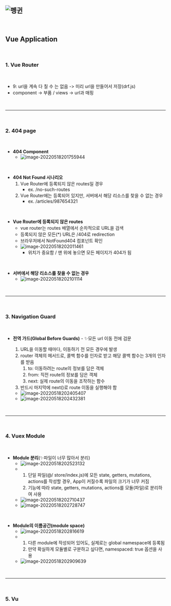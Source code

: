 ## ![펭귄](vue.assets/펭귄.png)

<br>

## Vue Application

<br>

### 1. Vue Router

<br>

* 9: url을 계속 다 칠 수 는 없음 -> 미리 url을 만들어서 저장(drf.js)
* component -> 부품 / views -> url과 매핑

<br>

---

<br>

### 2. 404 page

<br>

* **404 Component** 
  * ![image-20220518201755944](vue_application.assets/image-20220518201755944.png)

<br>

* **404 Not Found 시나리오**
  1. Vue Router에 등록되지 않은 routes일 경우
     * ex. /no-such-routes
  2. Vue Router에는 등록되어 있지만, 서버에서 해당 리소스를 찾을 수 없는 경우
     * ex. /articles/987654321

<br>

* **Vue Router에 등록되지 않은 routes**
  * vue router는 routes 배열에서 순차적으로 URL을 검색
  * 등록되지 않은 모든(*) URL은 /404로 redirection
  * 브라우저에서 NotFound404 컴포넌트 확인
  * ![image-20220518202011461](vue_application.assets/image-20220518202011461.png)
    * 위치가 중요함 / 맨 위에 놓으면 모든 페이지가 404가 됨

<br>

* **서버에서 해당 리소스를 찾을 수 없는 경우**
  * ![image-20220518202101114](vue_application.assets/image-20220518202101114.png)

<br>

---

<br>

### 3. Navigation Guard

<br>

* **전역 가드(Global Before Guards)** - ✨모든 url 이동 전에 검문

  1. URL을 이동할 때마다, 이동하기 전 모든 경우에 발생
  2. router 객체의 메서드로, 콜백 함수를 인자로 받고 해당 콜백 함수는 3개의 인자를 받음
     1.  to: 이동하려는 route의 정보를 담은 객체
     2.  from: 직전 route의 정보를 담은 객체
     3.  next: 실제 route의 이동을 조작하는 함수
  3. 반드시 마지막에 next()로 route 이동을 실행해야 함

  * ![image-20220518202405407](vue_application.assets/image-20220518202405407.png)
  * ![image-20220518202432381](vue_application.assets/image-20220518202432381.png)

<br>

---

<br>

### 4. Vuex Module

<br>

* **Module 분리**(✨파일이 너무 많아서 분리)
  * ![image-20220518202523132](vue_application.assets/image-20220518202523132.png)
  * 1. 단일 파일(@/ store/index.js)에 모든 state, getters, mutations, actions를 작성할 경우, App이 커질수록 파일의 크기가 너무 커짐
    2. 기능에 따라 state, getters, mutations, actions를 모듈(파일)로 분리하여 사용
  * ![image-20220518202710437](vue_application.assets/image-20220518202710437.png)
  * ![image-20220518202728747](vue_application.assets/image-20220518202728747.png)

<br>

* **Module의 이름공간(module space)**
  * ![image-20220518202816619](vue_application.assets/image-20220518202816619.png)
  * 1. 다른 module에 작성되어 있어도, 실제로는 global namespace에 등록됨
    2. 만약 확실하게 모듈별로 구분하고 싶다면, namespaced: true 옵션을 사용
  * ![image-20220518202909639](vue_application.assets/image-20220518202909639.png)

<br>

---

<br>

### 5. Vu

<br><br><br><br><br><br><br><br><br><br><br><br><br><br><br><br>

